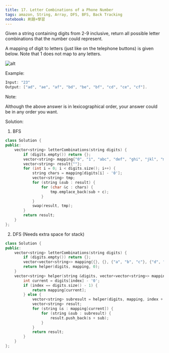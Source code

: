 ```yaml
---
title: 17. Letter Combinations of a Phone Number
tags: amazon, String, Array, DFS, BFS, Back Tracking
notebook: 刷題+學習
---
```


Given a string containing digits from 2-9 inclusive, return all possible letter combinations that the number could represent.

A mapping of digit to letters (just like on the telephone buttons) is given below. Note that 1 does not map to any letters.

![alt](https://upload.wikimedia.org/wikipedia/commons/thumb/7/73/Telephone-keypad2.svg/200px-Telephone-keypad2.svg.png)

Example:
```C++
Input: "23"
Output: ["ad", "ae", "af", "bd", "be", "bf", "cd", "ce", "cf"].
```
Note:

Although the above answer is in lexicographical order, your answer could be in any order you want.


Solution:
1. BFS
```c++
class Solution {
public:
    vector<string> letterCombinations(string digits) {
        if (digits.empty()) return {};
        vector<string> mapping{"0", "1", "abc", "def", "ghi", "jkl", "mno", "pqrs", "tuv", "wxyz"};
        vector<string> result{""};
        for (int i = 0; i < digits.size(); i++) {
            string chars = mapping[digits[i] - '0'];
            vector<string> tmp;
            for (string &sub : result) {
                for (char &c : chars) {
                    tmp.emplace_back(sub + c);
                }
            }
            swap(result, tmp);
        }
        return result;
    }
};
```

2. DFS (Needs extra space for stack)
```c++
class Solution {
public:
    vector<string> letterCombinations(string digits) {
        if (digits.empty()) return {};
        vector<vector<string>> mapping{{}, {}, {"a", "b", "c"}, {"d", "e", "f"}, {"g", "h", "i"}, {"j", "k", "l"}, {"m", "n", "o"}, {"p", "q", "r", "s"}, {"t", "u", "v"}, {"w", "x", "y", "z"}};
        return helper(digits, mapping, 0);
    }
    vector<string> helper(string &digits, vector<vector<string>> mapping, int index) {
        int current = digits[index] - '0';
        if (index == digits.size() - 1) {
            return mapping[current];
        } else {
            vector<string> subresult = helper(digits, mapping, index + 1);
            vector<string> result;
            for (string &s : mapping[current]) {
                for (string &sub : subresult) {
                    result.push_back(s + sub);
                }
            }
            return result;    
        }
    }
};
```
